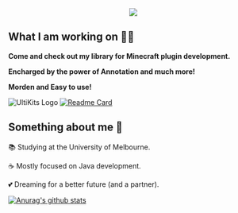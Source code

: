 <div align="center">
  <img src="https://github.com/wisdommen/wisdommen/blob/master/imgs/wisdommen.png?raw=true"/>
  <br/>
</div>

<!--
<div id="badges" align="center">
  <a href="https://www.linkedin.com/in/lingbao1/">
    <img src="https://img.shields.io/badge/LinkedIn-blue?style=for-the-badge&logo=linkedin&logoColor=white" alt="LinkedIn Badge"/>
  </a>
  <a href="your-youtube-URL">
    <img src="https://img.shields.io/badge/YouTube-red?style=for-the-badge&logo=youtube&logoColor=white" alt="Youtube Badge"/>
  </a>
  <a href="your-twitter-URL">
    <img src="https://img.shields.io/badge/Twitter-blue?style=for-the-badge&logo=twitter&logoColor=white" alt="Twitter Badge"/>
  </a>
</div>
-->

## What I am working on 🧑‍💻

**Come and check out my library for Minecraft plugin development.**

**Encharged by the power of Annotation and much more!**

**Morden and Easy to use!**

![UltiKits Logo](https://github.com/wisdommen/wisdommen/blob/master/imgs/ultikits-logo.png?raw=true)
[![Readme Card](https://github-readme-stats.vercel.app/api/pin/?username=ultikits&repo=UltiTools-Reborn)](https://github.com/UltiKits/UltiTools-Reborn)

## Something about me 🐍

📚 Studying at the University of Melbourne. 

☕ Mostly focused on Java development. 

💕 Dreaming for a better future (and a partner).

[![Anurag's github stats](https://github-readme-stats.vercel.app/api?username=wisdommen&count_private=true&show_icons=true&theme=material-palenight)](https://github.com/wisdommen/wisdommen)

